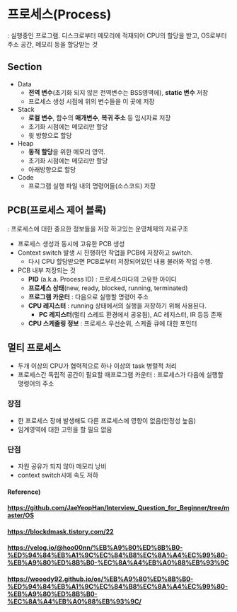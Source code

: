 # 프로세스(Process)

: 실행중인 프로그램. 디스크로부터 메모리에 적재되어 CPU의 할당을 받고, OS로부터 주소 공간, 메모리 등을 할당받는 것



## Section

* Data
  * **전역 변수**(초기화 되지 않은 전역변수는 BSS영역에), **static 변수** 저장
  * 프로세스 생성 시점에 위의 변수들을 이 곳에 저장
* Stack
  * **로컬 변수**, 함수의 **매개변수**, **복귀 주소** 등 임시자료 저장
  * 초기화 시점에는 메모리만 할당
  * 윗 방향으로 할당
* Heap
  * **동적 할당**을 위한 메모리 영역.
  * 초기화 시점에는 메모리만 할당
  * 아래방향으로 할당
* Code
  * 프로그램 실행 파일 내의 명령어들(소스코드) 저장



## PCB(프로세스 제어 블록)

: 프로세스에 대한 중요한 정보들을 저장 하고있는 운영체제의 자료구조

* 프로세스 생성과 동시에 고유한 PCB 생성
* Context switch 발생 시 진행하던 작업을 PCB에 저장하고 switch.
  * 다시 CPU 할당받으면 PCB로부터 저장되어있던 내용 불러와 작업 수행. 
* PCB 내부 저장되는 것
  * **PID** (a.k.a. Process ID) : 프로세스마다의 고유한 아이디
  * **프로세스 상태**(new, ready, blocked, running, terminated)
  * **프로그램 카운터** : 다음으로 실행할 명령어 주소
  * **CPU 레지스터** : running 상태에서의 실행을 저장하기 위해 사용된다.
    * **PC 레지스터**(멀티 스레드 환경에서 공유됨), AC 레지스터, IR 등등 존재
  * **CPU 스케줄링 정보** : 프로세스 우선순위, 스케줄 큐에 대한 포인터



## 멀티 프로세스

* 두개 이상의 CPU가 협력적으로 하나 이상의 task 병렬적 처리
* 프로세스간 독립적 공간이 필요할 때프로그램 카운터 : 프로세스가 다음에 실행할 명령어의 주소



### 장점

* 한 프로세스 장애 발생해도 다른 프로세스에 영향이 없음(안정성 높음)
* 임계영역에 대한 고민을 할 필요 없음



### 단점

* 자원 공유가 되지 않아 메모리 낭비
* context switch시에 속도 저하



#### Reference)

#### https://github.com/JaeYeopHan/Interview_Question_for_Beginner/tree/master/OS

#### https://blockdmask.tistory.com/22

#### https://velog.io/@hoo00nn/%EB%A9%80%ED%8B%B0-%ED%94%84%EB%A1%9C%EC%84%B8%EC%8A%A4%EC%99%80-%EB%A9%80%ED%8B%B0-%EC%8A%A4%EB%A0%88%EB%93%9C

#### https://wooody92.github.io/os/%EB%A9%80%ED%8B%B0-%ED%94%84%EB%A1%9C%EC%84%B8%EC%8A%A4%EC%99%80-%EB%A9%80%ED%8B%B0-%EC%8A%A4%EB%A0%88%EB%93%9C/